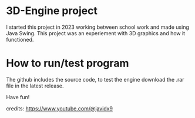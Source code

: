 # 3D-Engine project

I started this project in 2023 working between school work and made using Java Swing.
This project was an experiement with 3D graphics and how it functioned.

# How to run/test program

The github includes the source code, to test the engine download the .rar file in the latest
release.

Have fun!


credits: https://www.youtube.com/@javidx9
